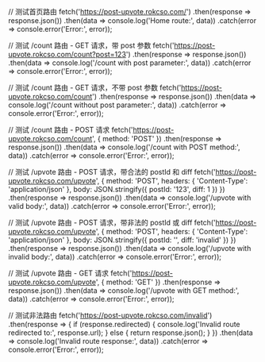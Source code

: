 // 测试首页路由
fetch('https://post-upvote.rokcso.com/')
    .then(response => response.json())
    .then(data => console.log('Home route:', data))
    .catch(error => console.error('Error:', error));

// 测试 /count 路由 - GET 请求，带 post 参数
fetch('https://post-upvote.rokcso.com/count?post=123')
    .then(response => response.json())
    .then(data => console.log('/count with post parameter:', data))
    .catch(error => console.error('Error:', error));

// 测试 /count 路由 - GET 请求，不带 post 参数
fetch('https://post-upvote.rokcso.com/count')
    .then(response => response.json())
    .then(data => console.log('/count without post parameter:', data))
    .catch(error => console.error('Error:', error));

// 测试 /count 路由 - POST 请求
fetch('https://post-upvote.rokcso.com/count', { method: 'POST' })
    .then(response => response.json())
    .then(data => console.log('/count with POST method:', data))
    .catch(error => console.error('Error:', error));

// 测试 /upvote 路由 - POST 请求，带合法的 postId 和 diff
fetch('https://post-upvote.rokcso.com/upvote', {
    method: 'POST',
    headers: { 'Content-Type': 'application/json' },
    body: JSON.stringify({ postId: '123', diff: 1 })
})
    .then(response => response.json())
    .then(data => console.log('/upvote with valid body:', data))
    .catch(error => console.error('Error:', error));

// 测试 /upvote 路由 - POST 请求，带非法的 postId 或 diff
fetch('https://post-upvote.rokcso.com/upvote', {
    method: 'POST',
    headers: { 'Content-Type': 'application/json' },
    body: JSON.stringify({ postId: '', diff: 'invalid' })
})
    .then(response => response.json())
    .then(data => console.log('/upvote with invalid body:', data))
    .catch(error => console.error('Error:', error));

// 测试 /upvote 路由 - GET 请求
fetch('https://post-upvote.rokcso.com/upvote', { method: 'GET' })
    .then(response => response.json())
    .then(data => console.log('/upvote with GET method:', data))
    .catch(error => console.error('Error:', error));

// 测试非法路由
fetch('https://post-upvote.rokcso.com/invalid')
    .then(response => {
        if (response.redirected) {
            console.log('Invalid route redirected to:', response.url);
        } else {
            return response.json();
        }
    })
    .then(data => console.log('Invalid route response:', data))
    .catch(error => console.error('Error:', error));